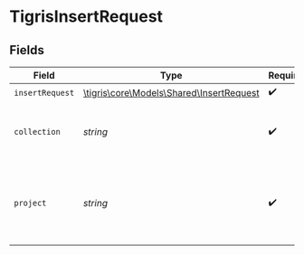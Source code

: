 # TigrisInsertRequest


## Fields

| Field                                                                            | Type                                                                             | Required                                                                         | Description                                                                      |
| -------------------------------------------------------------------------------- | -------------------------------------------------------------------------------- | -------------------------------------------------------------------------------- | -------------------------------------------------------------------------------- |
| `insertRequest`                                                                  | [\tigris\core\Models\Shared\InsertRequest](../../Models/Shared/InsertRequest.md) | :heavy_check_mark:                                                               | N/A                                                                              |
| `collection`                                                                     | *string*                                                                         | :heavy_check_mark:                                                               | Collection name where to insert documents.                                       |
| `project`                                                                        | *string*                                                                         | :heavy_check_mark:                                                               | Project name whose db is under target to insert documents.                       |